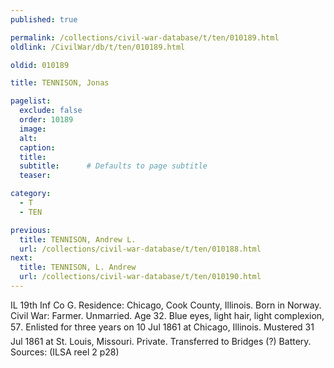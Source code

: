 ```yaml
---
published: true

permalink: /collections/civil-war-database/t/ten/010189.html
oldlink: /CivilWar/db/t/ten/010189.html

oldid: 010189

title: TENNISON, Jonas

pagelist:
  exclude: false
  order: 10189
  image: 
  alt:
  caption:
  title:
  subtitle:      # Defaults to page subtitle
  teaser:

category: 
  - T 
  - TEN

previous:
  title: TENNISON, Andrew L.
  url: /collections/civil-war-database/t/ten/010188.html  
next:
  title: TENNISON, L. Andrew
  url: /collections/civil-war-database/t/ten/010190.html   
---
```

IL 19th Inf Co G. Residence: Chicago, Cook County, Illinois. Born in Norway. Civil War: Farmer. Unmarried. Age 32. Blue eyes, light hair, light complexion, 5&#146;7&#148;. Enlisted for three years on 10 Jul 1861 at Chicago, Illinois. Mustered 31 Jul 1861 at St. Louis, Missouri. Private. Transferred to Bridges (?) Battery. Sources: (ILSA reel 2 p28)